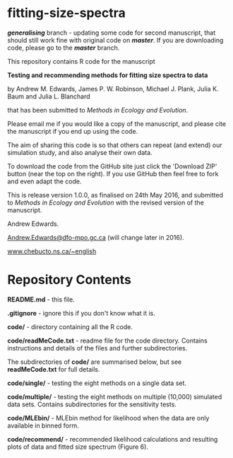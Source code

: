 # fitting-size-spectra

***generalising*** branch - updating some code for second manuscript, that should still work fine with original code on ***master***. If you are downloading code, please go to the ***master*** branch.



This repository contains R code for the manuscript 

**Testing and recommending methods for fitting size spectra to data** 

by Andrew M. Edwards, James P. W. Robinson, Michael J. Plank, Julia K. Baum and Julia L. Blanchard

that has been submitted to *Methods in Ecology and Evolution*. 

Please email me if you would like a copy of the manuscript, and please cite the manuscript if you end up using the code.

The aim of sharing this code is so that others can repeat (and extend) our simulation study, and also analyse their own data.

To download the code from the GitHub site just click the 'Download ZIP' button (near the top on the right). If you use GitHub then feel free to fork and even adapt the code.

This is release version 1.0.0, as finalised on 24th May 2016, and submitted to *Methods in Ecology and Evolution* with the revised version of the manuscript.

Andrew Edwards. 

Andrew.Edwards@dfo-mpo.gc.ca (will change later in 2016).

www.chebucto.ns.ca/~english 

# Repository Contents

**README.md** - this file.

**.gitignore** - ignore this if you don't know what it is.

**code/** - directory containing all the R code.

**code/readMeCode.txt** - readme file for the code directory. Contains instructions and details of the files and further subdirectories.

The subdirectories of **code/** are summarised below, but see **readMeCode.txt** for full details.

**code/single/** - testing the eight methods on a single data set.

**code/multiple/** - testing the eight methods on multiple (10,000) simulated data sets. Contains subdirectories for the sensitivity tests.

**code/MLEbin/** - MLEbin method for likelihood when the data are only available in binned form.

**code/recommend/** - recommended likelihood calculations and resulting plots of data and fitted size spectrum (Figure 6).
